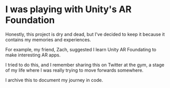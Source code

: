 # I was playing with Unity's AR Foundation
Honestly, this project is dry and dead, but I've decided to keep it because it contains my memories and experiences.

For example, my friend, Zach, suggested I learn Unity AR Foundating to make interesting AR apps.

I tried to do this, and I remember sharing this on Twitter at the gym, a stage of my life where I was really trying to move forwards somewhere.

I archive this to document my journey in code.
